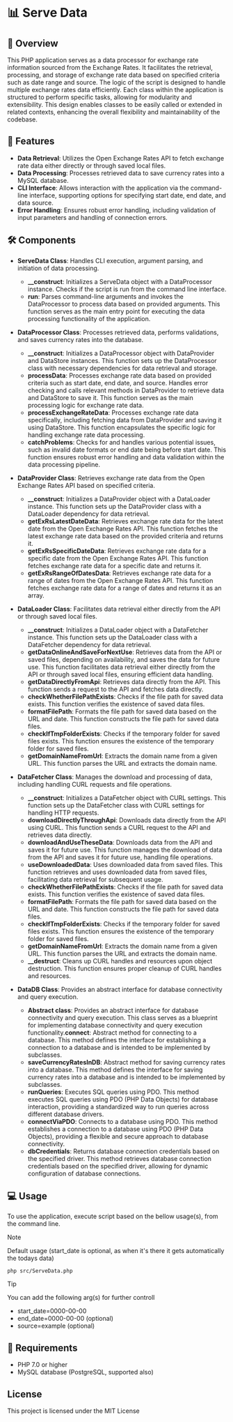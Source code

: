 # 📊 Serve Data

## 🚀 Overview
This PHP application serves as a data processor for exchange rate information sourced from the Exchange Rates. It facilitates the retrieval, processing, and storage of exchange rate data based on specified criteria such as date range and source. The logic of the script is designed to handle multiple exchange rates data efficiently. Each class within the application is structured to perform specific tasks, allowing for modularity and extensibility. This design enables classes to be easily called or extended in related contexts, enhancing the overall flexibility and maintainability of the codebase.

## 🌟 Features
- **Data Retrieval**: Utilizes the Open Exchange Rates API to fetch exchange rate data either directly or through saved local files.
- **Data Processing**: Processes retrieved data to save currency rates into a MySQL database.
- **CLI Interface**: Allows interaction with the application via the command-line interface, supporting options for specifying start date, end date, and data source.
- **Error Handling**: Ensures robust error handling, including validation of input parameters and handling of connection errors.

## 🛠️ Components
- **ServeData Class**: Handles CLI execution, argument parsing, and initiation of data processing.
  - **__construct**: Initializes a ServeData object with a DataProcessor instance. Checks if the script is run from the command line interface.
  - **run**: Parses command-line arguments and invokes the DataProcessor to process data based on provided arguments. This function serves as the main entry point for executing the data processing functionality of the application.

- **DataProcessor Class**: Processes retrieved data, performs validations, and saves currency rates into the database.
  - **__construct**: Initializes a DataProcessor object with DataProvider and DataStore instances. This function sets up the DataProcessor class with necessary dependencies for data retrieval and storage.
  - **processData**: Processes exchange rate data based on provided criteria such as start date, end date, and source. Handles error checking and calls relevant methods in DataProvider to retrieve data and DataStore to save it. This function serves as the main processing logic for exchange rate data.
  - **processExchangeRateData**: Processes exchange rate data specifically, including fetching data from DataProvider and saving it using DataStore. This function encapsulates the specific logic for handling exchange rate data processing.
  - **catchProblems**: Checks for and handles various potential issues, such as invalid date formats or end date being before start date. This function ensures robust error handling and data validation within the data processing pipeline.
  
- **DataProvider Class**: Retrieves exchange rate data from the Open Exchange Rates API based on specified criteria.
  - **__construct**: Initializes a DataProvider object with a DataLoader instance. This function sets up the DataProvider class with a DataLoader dependency for data retrieval.
  - **getExRsLatestDateData**: Retrieves exchange rate data for the latest date from the Open Exchange Rates API. This function fetches the latest exchange rate data based on the provided criteria and returns it.
  - **getExRsSpecificDateData**: Retrieves exchange rate data for a specific date from the Open Exchange Rates API. This function fetches exchange rate data for a specific date and returns it.
  - **getExRsRangeOfDatesData**: Retrieves exchange rate data for a range of dates from the Open Exchange Rates API. This function fetches exchange rate data for a range of dates and returns it as an array.

- **DataLoader Class**: Facilitates data retrieval either directly from the API or through saved local files.
  - **__construct**: Initializes a DataLoader object with a DataFetcher instance. This function sets up the DataLoader class with a DataFetcher dependency for data retrieval.
  - **getDataOnlineAndSaveForNextUse**: Retrieves data from the API or saved files, depending on availability, and saves the data for future use. This function facilitates data retrieval either directly from the API or through saved local files, ensuring efficient data handling.
  - **getDataDirectlyFromApi**: Retrieves data directly from the API. This function sends a request to the API and fetches data directly.
  - **checkWhetherFilePathExists**: Checks if the file path for saved data exists. This function verifies the existence of saved data files.
  - **formatFilePath**: Formats the file path for saved data based on the URL and date. This function constructs the file path for saved data files.
  - **checkIfTmpFolderExists**: Checks if the temporary folder for saved files exists. This function ensures the existence of the temporary folder for saved files.
  - **getDomainNameFromUrl**: Extracts the domain name from a given URL. This function parses the URL and extracts the domain name.
  
- **DataFetcher Class**: Manages the download and processing of data, including handling CURL requests and file operations.
    - **__construct**: Initializes a DataFetcher object with CURL settings. This function sets up the DataFetcher class with CURL settings for handling HTTP requests.
    - **downloadDirectlyThroughApi**: Downloads data directly from the API using CURL. This function sends a CURL request to the API and retrieves data directly.
    - **downloadAndUseTheseData**: Downloads data from the API and saves it for future use. This function manages the download of data from the API and saves it for future use, handling file operations.
    - **useDownloadedData**: Uses downloaded data from saved files. This function retrieves and uses downloaded data from saved files, facilitating data retrieval for subsequent usage.
    - **checkWhetherFilePathExists**: Checks if the file path for saved data exists. This function verifies the existence of saved data files.
    - **formatFilePath**: Formats the file path for saved data based on the URL and date. This function constructs the file path for saved data files.
    - **checkIfTmpFolderExists**: Checks if the temporary folder for saved files exists. This function ensures the existence of the temporary folder for saved files.
    - **getDomainNameFromUrl**: Extracts the domain name from a given URL. This function parses the URL and extracts the domain name.
    - **__destruct**: Cleans up CURL handles and resources upon object destruction. This function ensures proper cleanup of CURL handles and resources.
      
- **DataDB Class**: Provides an abstract interface for database connectivity and query execution.
  - **Abstract class**: Provides an abstract interface for database connectivity and query execution. This class serves as a blueprint for implementing database connectivity and query execution functionality.**connect**: Abstract method for connecting to a database. This method defines the interface for establishing a connection to a database and is intended to be implemented by subclasses.
  - **saveCurrencyRatesInDB**: Abstract method for saving currency rates into a database. This method defines the interface for saving currency rates into a database and is intended to be implemented by subclasses.
  - **runQueries**: Executes SQL queries using PDO. This method executes SQL queries using PDO (PHP Data Objects) for database interaction, providing a standardized way to run queries across different database drivers.
  - **connectViaPDO**: Connects to a database using PDO. This method establishes a connection to a database using PDO (PHP Data Objects), providing a flexible and secure approach to database connectivity.
  - **dbCredentials**: Returns database connection credentials based on the specified driver. This method retrieves database connection credentials based on the specified driver, allowing for dynamic configuration of database connections.   

## 💻 Usage
To use the application, execute script based on the bellow usage(s), from the command line.
> [!NOTE]
> Default usage (start_date is optional, as when it's there it gets automatically the todays data)
```
php src/ServeData.php
```

> [!TIP]
> You can add the following arg(s) for further controll
> - start_date=0000-00-00
> - end_date=0000-00-00 (optional)
> - source=example (optional)


## 📄 Requirements
- PHP 7.0 or higher
- MySQL database (PostgreSQL, supported also)

## License
This project is licensed under the MIT License
